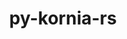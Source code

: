 ---
title: "py-kornia-rs"
layout: cache
categories: [package, develop]
meta: {"compilers": ["apple-clang@=15.0.0", "gcc@=13.2.0"], "num_specs": 54, "num_specs_by_stack": {"ml-darwin-aarch64-mps": 4, "ml-linux-aarch64-cpu": 14, "ml-linux-aarch64-cuda": 13, "ml-linux-x86_64-cpu": 12, "ml-linux-x86_64-cuda": 9, "root": 54}, "oss": ["ubuntu24.04", "ventura"], "platforms": ["darwin", "linux"], "stacks": ["ml-darwin-aarch64-mps", "ml-linux-aarch64-cpu", "ml-linux-aarch64-cuda", "ml-linux-x86_64-cpu", "ml-linux-x86_64-cuda", "root"], "targets": ["aarch64", "x86_64_v3"], "versions": ["0.1.1"]}
spec_details: [{"compiler": "gcc@=13.2.0", "hash": "2knp5gxfzvgbvl3jy2rg7rybhwzyjkgi", "os": "ubuntu24.04", "platform": "linux", "size": "-", "stacks": ["ml-linux-aarch64-cuda", "root"], "tarball": "https://binaries.spack.io/develop/build_cache/linux-ubuntu24.04-aarch64/gcc-13.2.0/py-kornia-rs-0.1.1/linux-ubuntu24.04-aarch64-gcc-13.2.0-py-kornia-rs-0.1.1-2knp5gxfzvgbvl3jy2rg7rybhwzyjkgi.spack", "target": "aarch64", "variants": ["build_system=python_pip"], "versions": ["0.1.1"]}, {"compiler": "gcc@=13.2.0", "hash": "2lzdggpird36ayz6msnj4f3ad2vr5yyr", "os": "ubuntu24.04", "platform": "linux", "size": "-", "stacks": ["ml-linux-aarch64-cpu", "root"], "tarball": "https://binaries.spack.io/develop/build_cache/linux-ubuntu24.04-aarch64/gcc-13.2.0/py-kornia-rs-0.1.1/linux-ubuntu24.04-aarch64-gcc-13.2.0-py-kornia-rs-0.1.1-2lzdggpird36ayz6msnj4f3ad2vr5yyr.spack", "target": "aarch64", "variants": ["build_system=python_pip"], "versions": ["0.1.1"]}, {"compiler": "gcc@=13.2.0", "hash": "3o6saaeznb6j7dvxfmyw4skojcsh4ko2", "os": "ubuntu24.04", "platform": "linux", "size": "-", "stacks": ["ml-linux-x86_64-cuda", "root"], "tarball": "https://binaries.spack.io/develop/build_cache/linux-ubuntu24.04-x86_64_v3/gcc-13.2.0/py-kornia-rs-0.1.1/linux-ubuntu24.04-x86_64_v3-gcc-13.2.0-py-kornia-rs-0.1.1-3o6saaeznb6j7dvxfmyw4skojcsh4ko2.spack", "target": "x86_64_v3", "variants": ["build_system=python_pip"], "versions": ["0.1.1"]}, {"compiler": "gcc@=13.2.0", "hash": "4arl3ooktsy3vave6a62vxptnl7synfv", "os": "ubuntu24.04", "platform": "linux", "size": "-", "stacks": ["ml-linux-aarch64-cpu", "root"], "tarball": "https://binaries.spack.io/develop/build_cache/linux-ubuntu24.04-aarch64/gcc-13.2.0/py-kornia-rs-0.1.1/linux-ubuntu24.04-aarch64-gcc-13.2.0-py-kornia-rs-0.1.1-4arl3ooktsy3vave6a62vxptnl7synfv.spack", "target": "aarch64", "variants": ["build_system=python_pip"], "versions": ["0.1.1"]}, {"compiler": "gcc@=13.2.0", "hash": "4datojifztge6dvhhxxd5ndyo6emmuta", "os": "ubuntu24.04", "platform": "linux", "size": "-", "stacks": ["ml-linux-aarch64-cuda", "root"], "tarball": "https://binaries.spack.io/develop/build_cache/linux-ubuntu24.04-aarch64/gcc-13.2.0/py-kornia-rs-0.1.1/linux-ubuntu24.04-aarch64-gcc-13.2.0-py-kornia-rs-0.1.1-4datojifztge6dvhhxxd5ndyo6emmuta.spack", "target": "aarch64", "variants": ["build_system=python_pip"], "versions": ["0.1.1"]}, {"compiler": "gcc@=13.2.0", "hash": "4ge73e5cqpvvwosemae7vbdnwoqjsexy", "os": "ubuntu24.04", "platform": "linux", "size": "-", "stacks": ["ml-linux-x86_64-cuda", "root"], "tarball": "https://binaries.spack.io/develop/build_cache/linux-ubuntu24.04-x86_64_v3/gcc-13.2.0/py-kornia-rs-0.1.1/linux-ubuntu24.04-x86_64_v3-gcc-13.2.0-py-kornia-rs-0.1.1-4ge73e5cqpvvwosemae7vbdnwoqjsexy.spack", "target": "x86_64_v3", "variants": ["build_system=python_pip"], "versions": ["0.1.1"]}, {"compiler": "gcc@=13.2.0", "hash": "527gajkycjkskh5tgm2b4okgsvfypomf", "os": "ubuntu24.04", "platform": "linux", "size": "-", "stacks": ["ml-linux-aarch64-cpu", "root"], "tarball": "https://binaries.spack.io/develop/build_cache/linux-ubuntu24.04-aarch64/gcc-13.2.0/py-kornia-rs-0.1.1/linux-ubuntu24.04-aarch64-gcc-13.2.0-py-kornia-rs-0.1.1-527gajkycjkskh5tgm2b4okgsvfypomf.spack", "target": "aarch64", "variants": ["build_system=python_pip"], "versions": ["0.1.1"]}, {"compiler": "gcc@=13.2.0", "hash": "54bw5wmck4pze6o4ntswehmugakpi7dn", "os": "ubuntu24.04", "platform": "linux", "size": "-", "stacks": ["ml-linux-aarch64-cpu", "root"], "tarball": "https://binaries.spack.io/develop/build_cache/linux-ubuntu24.04-aarch64/gcc-13.2.0/py-kornia-rs-0.1.1/linux-ubuntu24.04-aarch64-gcc-13.2.0-py-kornia-rs-0.1.1-54bw5wmck4pze6o4ntswehmugakpi7dn.spack", "target": "aarch64", "variants": ["build_system=python_pip"], "versions": ["0.1.1"]}, {"compiler": "gcc@=13.2.0", "hash": "5mbcvonk46lcxmtpslucv5ze3jbirsbm", "os": "ubuntu24.04", "platform": "linux", "size": "-", "stacks": ["ml-linux-aarch64-cpu", "root"], "tarball": "https://binaries.spack.io/develop/build_cache/linux-ubuntu24.04-aarch64/gcc-13.2.0/py-kornia-rs-0.1.1/linux-ubuntu24.04-aarch64-gcc-13.2.0-py-kornia-rs-0.1.1-5mbcvonk46lcxmtpslucv5ze3jbirsbm.spack", "target": "aarch64", "variants": ["build_system=python_pip"], "versions": ["0.1.1"]}, {"compiler": "gcc@=13.2.0", "hash": "5nr3jpae6ygg4cia5tiqhcsv4pb54aaa", "os": "ubuntu24.04", "platform": "linux", "size": "-", "stacks": ["ml-linux-aarch64-cpu", "root"], "tarball": "https://binaries.spack.io/develop/build_cache/linux-ubuntu24.04-aarch64/gcc-13.2.0/py-kornia-rs-0.1.1/linux-ubuntu24.04-aarch64-gcc-13.2.0-py-kornia-rs-0.1.1-5nr3jpae6ygg4cia5tiqhcsv4pb54aaa.spack", "target": "aarch64", "variants": ["build_system=python_pip"], "versions": ["0.1.1"]}, {"compiler": "gcc@=13.2.0", "hash": "5q4w6a7g7f2xjltwl5fktvny7ygidmxv", "os": "ubuntu24.04", "platform": "linux", "size": "-", "stacks": ["ml-linux-aarch64-cpu", "root"], "tarball": "https://binaries.spack.io/develop/build_cache/linux-ubuntu24.04-aarch64/gcc-13.2.0/py-kornia-rs-0.1.1/linux-ubuntu24.04-aarch64-gcc-13.2.0-py-kornia-rs-0.1.1-5q4w6a7g7f2xjltwl5fktvny7ygidmxv.spack", "target": "aarch64", "variants": ["build_system=python_pip"], "versions": ["0.1.1"]}, {"compiler": "gcc@=13.2.0", "hash": "6mzmlahytgxctocelosgnfjpwl6k26pf", "os": "ubuntu24.04", "platform": "linux", "size": "-", "stacks": ["root"], "tarball": "https://binaries.spack.io/develop/build_cache/linux-ubuntu24.04-x86_64_v3/gcc-13.2.0/py-kornia-rs-0.1.1/linux-ubuntu24.04-x86_64_v3-gcc-13.2.0-py-kornia-rs-0.1.1-6mzmlahytgxctocelosgnfjpwl6k26pf.spack", "target": "x86_64_v3", "variants": ["build_system=python_pip"], "versions": ["0.1.1"]}, {"compiler": "gcc@=13.2.0", "hash": "6rmnvgyvv7ql5lhxhakfeot4xonmoxug", "os": "ubuntu24.04", "platform": "linux", "size": "-", "stacks": ["ml-linux-aarch64-cuda", "root"], "tarball": "https://binaries.spack.io/develop/build_cache/linux-ubuntu24.04-aarch64/gcc-13.2.0/py-kornia-rs-0.1.1/linux-ubuntu24.04-aarch64-gcc-13.2.0-py-kornia-rs-0.1.1-6rmnvgyvv7ql5lhxhakfeot4xonmoxug.spack", "target": "aarch64", "variants": ["build_system=python_pip"], "versions": ["0.1.1"]}, {"compiler": "gcc@=13.2.0", "hash": "75jdihaeymhm5zxxe7zbbgv2foromfmk", "os": "ubuntu24.04", "platform": "linux", "size": "-", "stacks": ["ml-linux-x86_64-cpu", "root"], "tarball": "https://binaries.spack.io/develop/build_cache/linux-ubuntu24.04-x86_64_v3/gcc-13.2.0/py-kornia-rs-0.1.1/linux-ubuntu24.04-x86_64_v3-gcc-13.2.0-py-kornia-rs-0.1.1-75jdihaeymhm5zxxe7zbbgv2foromfmk.spack", "target": "x86_64_v3", "variants": ["build_system=python_pip"], "versions": ["0.1.1"]}, {"compiler": "gcc@=13.2.0", "hash": "75lqxmwbp7cxd22cu6k7cd2hinmzy4rd", "os": "ubuntu24.04", "platform": "linux", "size": "-", "stacks": ["ml-linux-aarch64-cuda", "root"], "tarball": "https://binaries.spack.io/develop/build_cache/linux-ubuntu24.04-aarch64/gcc-13.2.0/py-kornia-rs-0.1.1/linux-ubuntu24.04-aarch64-gcc-13.2.0-py-kornia-rs-0.1.1-75lqxmwbp7cxd22cu6k7cd2hinmzy4rd.spack", "target": "aarch64", "variants": ["build_system=python_pip"], "versions": ["0.1.1"]}, {"compiler": "gcc@=13.2.0", "hash": "7suinooycztchhi3uuzjpohnnbaebt7g", "os": "ubuntu24.04", "platform": "linux", "size": "-", "stacks": ["ml-linux-x86_64-cuda", "root"], "tarball": "https://binaries.spack.io/develop/build_cache/linux-ubuntu24.04-x86_64_v3/gcc-13.2.0/py-kornia-rs-0.1.1/linux-ubuntu24.04-x86_64_v3-gcc-13.2.0-py-kornia-rs-0.1.1-7suinooycztchhi3uuzjpohnnbaebt7g.spack", "target": "x86_64_v3", "variants": ["build_system=python_pip"], "versions": ["0.1.1"]}, {"compiler": "gcc@=13.2.0", "hash": "a6gvvns6cjsglgrgdcaaqjh3cpamvs4e", "os": "ubuntu24.04", "platform": "linux", "size": "-", "stacks": ["ml-linux-x86_64-cpu", "root"], "tarball": "https://binaries.spack.io/develop/build_cache/linux-ubuntu24.04-x86_64_v3/gcc-13.2.0/py-kornia-rs-0.1.1/linux-ubuntu24.04-x86_64_v3-gcc-13.2.0-py-kornia-rs-0.1.1-a6gvvns6cjsglgrgdcaaqjh3cpamvs4e.spack", "target": "x86_64_v3", "variants": ["build_system=python_pip"], "versions": ["0.1.1"]}, {"compiler": "gcc@=13.2.0", "hash": "alq5rj4o2ei7myw3l7k67bjms7s2gzx2", "os": "ubuntu24.04", "platform": "linux", "size": "-", "stacks": ["ml-linux-aarch64-cuda", "root"], "tarball": "https://binaries.spack.io/develop/build_cache/linux-ubuntu24.04-aarch64/gcc-13.2.0/py-kornia-rs-0.1.1/linux-ubuntu24.04-aarch64-gcc-13.2.0-py-kornia-rs-0.1.1-alq5rj4o2ei7myw3l7k67bjms7s2gzx2.spack", "target": "aarch64", "variants": ["build_system=python_pip"], "versions": ["0.1.1"]}, {"compiler": "gcc@=13.2.0", "hash": "azvrjhtdlby25whcutev45ong3jnccpy", "os": "ubuntu24.04", "platform": "linux", "size": "-", "stacks": ["ml-linux-x86_64-cpu", "root"], "tarball": "https://binaries.spack.io/develop/build_cache/linux-ubuntu24.04-x86_64_v3/gcc-13.2.0/py-kornia-rs-0.1.1/linux-ubuntu24.04-x86_64_v3-gcc-13.2.0-py-kornia-rs-0.1.1-azvrjhtdlby25whcutev45ong3jnccpy.spack", "target": "x86_64_v3", "variants": ["build_system=python_pip"], "versions": ["0.1.1"]}, {"compiler": "gcc@=13.2.0", "hash": "bk4mlq2h2u3iy4wleodlpvuhctpcjas5", "os": "ubuntu24.04", "platform": "linux", "size": "-", "stacks": ["ml-linux-x86_64-cuda", "root"], "tarball": "https://binaries.spack.io/develop/build_cache/linux-ubuntu24.04-x86_64_v3/gcc-13.2.0/py-kornia-rs-0.1.1/linux-ubuntu24.04-x86_64_v3-gcc-13.2.0-py-kornia-rs-0.1.1-bk4mlq2h2u3iy4wleodlpvuhctpcjas5.spack", "target": "x86_64_v3", "variants": ["build_system=python_pip"], "versions": ["0.1.1"]}, {"compiler": "gcc@=13.2.0", "hash": "c732xmoewxbniojs5cfd4v3vnrxmdnnf", "os": "ubuntu24.04", "platform": "linux", "size": "-", "stacks": ["ml-linux-aarch64-cpu", "root"], "tarball": "https://binaries.spack.io/develop/build_cache/linux-ubuntu24.04-aarch64/gcc-13.2.0/py-kornia-rs-0.1.1/linux-ubuntu24.04-aarch64-gcc-13.2.0-py-kornia-rs-0.1.1-c732xmoewxbniojs5cfd4v3vnrxmdnnf.spack", "target": "aarch64", "variants": ["build_system=python_pip"], "versions": ["0.1.1"]}, {"compiler": "gcc@=13.2.0", "hash": "cf34jdqljvz75lbht6gbgamuw2kkdmkz", "os": "ubuntu24.04", "platform": "linux", "size": "-", "stacks": ["ml-linux-x86_64-cpu", "root"], "tarball": "https://binaries.spack.io/develop/build_cache/linux-ubuntu24.04-x86_64_v3/gcc-13.2.0/py-kornia-rs-0.1.1/linux-ubuntu24.04-x86_64_v3-gcc-13.2.0-py-kornia-rs-0.1.1-cf34jdqljvz75lbht6gbgamuw2kkdmkz.spack", "target": "x86_64_v3", "variants": ["build_system=python_pip"], "versions": ["0.1.1"]}, {"compiler": "gcc@=13.2.0", "hash": "dkrsczqabt6lutvss457ew6sy7jgwjje", "os": "ubuntu24.04", "platform": "linux", "size": "-", "stacks": ["ml-linux-x86_64-cpu", "root"], "tarball": "https://binaries.spack.io/develop/build_cache/linux-ubuntu24.04-x86_64_v3/gcc-13.2.0/py-kornia-rs-0.1.1/linux-ubuntu24.04-x86_64_v3-gcc-13.2.0-py-kornia-rs-0.1.1-dkrsczqabt6lutvss457ew6sy7jgwjje.spack", "target": "x86_64_v3", "variants": ["build_system=python_pip"], "versions": ["0.1.1"]}, {"compiler": "gcc@=13.2.0", "hash": "ehdfzhxrqz2sxaitqzwj2unn3r7wtseg", "os": "ubuntu24.04", "platform": "linux", "size": "-", "stacks": ["ml-linux-aarch64-cpu", "root"], "tarball": "https://binaries.spack.io/develop/build_cache/linux-ubuntu24.04-aarch64/gcc-13.2.0/py-kornia-rs-0.1.1/linux-ubuntu24.04-aarch64-gcc-13.2.0-py-kornia-rs-0.1.1-ehdfzhxrqz2sxaitqzwj2unn3r7wtseg.spack", "target": "aarch64", "variants": ["build_system=python_pip"], "versions": ["0.1.1"]}, {"compiler": "gcc@=13.2.0", "hash": "fzquvqwuvendcb5vu7byj32wgbett5r6", "os": "ubuntu24.04", "platform": "linux", "size": "-", "stacks": ["root"], "tarball": "https://binaries.spack.io/develop/build_cache/linux-ubuntu24.04-aarch64/gcc-13.2.0/py-kornia-rs-0.1.1/linux-ubuntu24.04-aarch64-gcc-13.2.0-py-kornia-rs-0.1.1-fzquvqwuvendcb5vu7byj32wgbett5r6.spack", "target": "aarch64", "variants": ["build_system=python_pip"], "versions": ["0.1.1"]}, {"compiler": "gcc@=13.2.0", "hash": "h5jazcy2bdgatggs7c75dbogs52y3vy4", "os": "ubuntu24.04", "platform": "linux", "size": "-", "stacks": ["ml-linux-x86_64-cuda", "root"], "tarball": "https://binaries.spack.io/develop/build_cache/linux-ubuntu24.04-x86_64_v3/gcc-13.2.0/py-kornia-rs-0.1.1/linux-ubuntu24.04-x86_64_v3-gcc-13.2.0-py-kornia-rs-0.1.1-h5jazcy2bdgatggs7c75dbogs52y3vy4.spack", "target": "x86_64_v3", "variants": ["build_system=python_pip"], "versions": ["0.1.1"]}, {"compiler": "gcc@=13.2.0", "hash": "hbvwggh7acaxu5p4hma4bz546bwghaob", "os": "ubuntu24.04", "platform": "linux", "size": "-", "stacks": ["ml-linux-x86_64-cuda", "root"], "tarball": "https://binaries.spack.io/develop/build_cache/linux-ubuntu24.04-x86_64_v3/gcc-13.2.0/py-kornia-rs-0.1.1/linux-ubuntu24.04-x86_64_v3-gcc-13.2.0-py-kornia-rs-0.1.1-hbvwggh7acaxu5p4hma4bz546bwghaob.spack", "target": "x86_64_v3", "variants": ["build_system=python_pip"], "versions": ["0.1.1"]}, {"compiler": "gcc@=13.2.0", "hash": "izrrgqilgtmlfi7z4gsimrrt3h77r4og", "os": "ubuntu24.04", "platform": "linux", "size": "-", "stacks": ["ml-linux-x86_64-cuda", "root"], "tarball": "https://binaries.spack.io/develop/build_cache/linux-ubuntu24.04-x86_64_v3/gcc-13.2.0/py-kornia-rs-0.1.1/linux-ubuntu24.04-x86_64_v3-gcc-13.2.0-py-kornia-rs-0.1.1-izrrgqilgtmlfi7z4gsimrrt3h77r4og.spack", "target": "x86_64_v3", "variants": ["build_system=python_pip"], "versions": ["0.1.1"]}, {"compiler": "gcc@=13.2.0", "hash": "ja4pate74kkh3mlquurnmdbx2525elyf", "os": "ubuntu24.04", "platform": "linux", "size": "-", "stacks": ["ml-linux-x86_64-cpu", "root"], "tarball": "https://binaries.spack.io/develop/build_cache/linux-ubuntu24.04-x86_64_v3/gcc-13.2.0/py-kornia-rs-0.1.1/linux-ubuntu24.04-x86_64_v3-gcc-13.2.0-py-kornia-rs-0.1.1-ja4pate74kkh3mlquurnmdbx2525elyf.spack", "target": "x86_64_v3", "variants": ["build_system=python_pip"], "versions": ["0.1.1"]}, {"compiler": "gcc@=13.2.0", "hash": "je5l6nfvkvhoilhihgrrs6lyw25bho3s", "os": "ubuntu24.04", "platform": "linux", "size": "-", "stacks": ["ml-linux-aarch64-cpu", "root"], "tarball": "https://binaries.spack.io/develop/build_cache/linux-ubuntu24.04-aarch64/gcc-13.2.0/py-kornia-rs-0.1.1/linux-ubuntu24.04-aarch64-gcc-13.2.0-py-kornia-rs-0.1.1-je5l6nfvkvhoilhihgrrs6lyw25bho3s.spack", "target": "aarch64", "variants": ["build_system=python_pip"], "versions": ["0.1.1"]}, {"compiler": "gcc@=13.2.0", "hash": "jgtadhb5kw6qyhotmnhlx7m5wbxipl6k", "os": "ubuntu24.04", "platform": "linux", "size": "-", "stacks": ["ml-linux-aarch64-cuda", "root"], "tarball": "https://binaries.spack.io/develop/build_cache/linux-ubuntu24.04-aarch64/gcc-13.2.0/py-kornia-rs-0.1.1/linux-ubuntu24.04-aarch64-gcc-13.2.0-py-kornia-rs-0.1.1-jgtadhb5kw6qyhotmnhlx7m5wbxipl6k.spack", "target": "aarch64", "variants": ["build_system=python_pip"], "versions": ["0.1.1"]}, {"compiler": "gcc@=13.2.0", "hash": "jtoxzkhapcnw4qh3btmmxuamtwrd7pcx", "os": "ubuntu24.04", "platform": "linux", "size": "-", "stacks": ["ml-linux-x86_64-cpu", "root"], "tarball": "https://binaries.spack.io/develop/build_cache/linux-ubuntu24.04-x86_64_v3/gcc-13.2.0/py-kornia-rs-0.1.1/linux-ubuntu24.04-x86_64_v3-gcc-13.2.0-py-kornia-rs-0.1.1-jtoxzkhapcnw4qh3btmmxuamtwrd7pcx.spack", "target": "x86_64_v3", "variants": ["build_system=python_pip"], "versions": ["0.1.1"]}, {"compiler": "gcc@=13.2.0", "hash": "kzhbcv7chaovnnfyd7uqz4y4zalzpq5t", "os": "ubuntu24.04", "platform": "linux", "size": "-", "stacks": ["ml-linux-x86_64-cpu", "root"], "tarball": "https://binaries.spack.io/develop/build_cache/linux-ubuntu24.04-x86_64_v3/gcc-13.2.0/py-kornia-rs-0.1.1/linux-ubuntu24.04-x86_64_v3-gcc-13.2.0-py-kornia-rs-0.1.1-kzhbcv7chaovnnfyd7uqz4y4zalzpq5t.spack", "target": "x86_64_v3", "variants": ["build_system=python_pip"], "versions": ["0.1.1"]}, {"compiler": "gcc@=13.2.0", "hash": "l3n23ny4ye24henb6rnyqlunvmu44kk4", "os": "ubuntu24.04", "platform": "linux", "size": "-", "stacks": ["ml-linux-aarch64-cpu", "root"], "tarball": "https://binaries.spack.io/develop/build_cache/linux-ubuntu24.04-aarch64/gcc-13.2.0/py-kornia-rs-0.1.1/linux-ubuntu24.04-aarch64-gcc-13.2.0-py-kornia-rs-0.1.1-l3n23ny4ye24henb6rnyqlunvmu44kk4.spack", "target": "aarch64", "variants": ["build_system=python_pip"], "versions": ["0.1.1"]}, {"compiler": "gcc@=13.2.0", "hash": "l3ptihoxgpzhw6qplnocdju5ijrogzbs", "os": "ubuntu24.04", "platform": "linux", "size": "-", "stacks": ["ml-linux-x86_64-cpu", "root"], "tarball": "https://binaries.spack.io/develop/build_cache/linux-ubuntu24.04-x86_64_v3/gcc-13.2.0/py-kornia-rs-0.1.1/linux-ubuntu24.04-x86_64_v3-gcc-13.2.0-py-kornia-rs-0.1.1-l3ptihoxgpzhw6qplnocdju5ijrogzbs.spack", "target": "x86_64_v3", "variants": ["build_system=python_pip"], "versions": ["0.1.1"]}, {"compiler": "gcc@=13.2.0", "hash": "lakiqy6iwobdmj64fqjx2ej3vstlzy6f", "os": "ubuntu24.04", "platform": "linux", "size": "-", "stacks": ["ml-linux-aarch64-cpu", "root"], "tarball": "https://binaries.spack.io/develop/build_cache/linux-ubuntu24.04-aarch64/gcc-13.2.0/py-kornia-rs-0.1.1/linux-ubuntu24.04-aarch64-gcc-13.2.0-py-kornia-rs-0.1.1-lakiqy6iwobdmj64fqjx2ej3vstlzy6f.spack", "target": "aarch64", "variants": ["build_system=python_pip"], "versions": ["0.1.1"]}, {"compiler": "gcc@=13.2.0", "hash": "li5bcojnonx77rq4juyh2ce22jvqjtqu", "os": "ubuntu24.04", "platform": "linux", "size": "-", "stacks": ["ml-linux-x86_64-cuda", "root"], "tarball": "https://binaries.spack.io/develop/build_cache/linux-ubuntu24.04-x86_64_v3/gcc-13.2.0/py-kornia-rs-0.1.1/linux-ubuntu24.04-x86_64_v3-gcc-13.2.0-py-kornia-rs-0.1.1-li5bcojnonx77rq4juyh2ce22jvqjtqu.spack", "target": "x86_64_v3", "variants": ["build_system=python_pip"], "versions": ["0.1.1"]}, {"compiler": "gcc@=13.2.0", "hash": "mgtl3mqebmsg4wto2ojzutby3yugthrb", "os": "ubuntu24.04", "platform": "linux", "size": "-", "stacks": ["ml-linux-x86_64-cpu", "root"], "tarball": "https://binaries.spack.io/develop/build_cache/linux-ubuntu24.04-x86_64_v3/gcc-13.2.0/py-kornia-rs-0.1.1/linux-ubuntu24.04-x86_64_v3-gcc-13.2.0-py-kornia-rs-0.1.1-mgtl3mqebmsg4wto2ojzutby3yugthrb.spack", "target": "x86_64_v3", "variants": ["build_system=python_pip"], "versions": ["0.1.1"]}, {"compiler": "gcc@=13.2.0", "hash": "mhlzczlwtwg7bejehx5ktqpq4xdvzbq6", "os": "ubuntu24.04", "platform": "linux", "size": "-", "stacks": ["ml-linux-aarch64-cuda", "root"], "tarball": "https://binaries.spack.io/develop/build_cache/linux-ubuntu24.04-aarch64/gcc-13.2.0/py-kornia-rs-0.1.1/linux-ubuntu24.04-aarch64-gcc-13.2.0-py-kornia-rs-0.1.1-mhlzczlwtwg7bejehx5ktqpq4xdvzbq6.spack", "target": "aarch64", "variants": ["build_system=python_pip"], "versions": ["0.1.1"]}, {"compiler": "gcc@=13.2.0", "hash": "nsa3slwdthtxmtgw3gvevbwuajxs34f3", "os": "ubuntu24.04", "platform": "linux", "size": "-", "stacks": ["ml-linux-aarch64-cuda", "root"], "tarball": "https://binaries.spack.io/develop/build_cache/linux-ubuntu24.04-aarch64/gcc-13.2.0/py-kornia-rs-0.1.1/linux-ubuntu24.04-aarch64-gcc-13.2.0-py-kornia-rs-0.1.1-nsa3slwdthtxmtgw3gvevbwuajxs34f3.spack", "target": "aarch64", "variants": ["build_system=python_pip"], "versions": ["0.1.1"]}, {"compiler": "gcc@=13.2.0", "hash": "p233cc2ljr3emup663kr2btyktgjtewe", "os": "ubuntu24.04", "platform": "linux", "size": "-", "stacks": ["ml-linux-aarch64-cuda", "root"], "tarball": "https://binaries.spack.io/develop/build_cache/linux-ubuntu24.04-aarch64/gcc-13.2.0/py-kornia-rs-0.1.1/linux-ubuntu24.04-aarch64-gcc-13.2.0-py-kornia-rs-0.1.1-p233cc2ljr3emup663kr2btyktgjtewe.spack", "target": "aarch64", "variants": ["build_system=python_pip"], "versions": ["0.1.1"]}, {"compiler": "apple-clang@=15.0.0", "hash": "plass7f3frsj2uhtuavllof5evdvtopz", "os": "ventura", "platform": "darwin", "size": "-", "stacks": ["ml-darwin-aarch64-mps", "root"], "tarball": "https://binaries.spack.io/develop/build_cache/darwin-ventura-aarch64/apple-clang-15.0.0/py-kornia-rs-0.1.1/darwin-ventura-aarch64-apple-clang-15.0.0-py-kornia-rs-0.1.1-plass7f3frsj2uhtuavllof5evdvtopz.spack", "target": "aarch64", "variants": ["build_system=python_pip"], "versions": ["0.1.1"]}, {"compiler": "apple-clang@=15.0.0", "hash": "qjdcnjgfyzfzjkixeqr36tzc7emvskrf", "os": "ventura", "platform": "darwin", "size": "-", "stacks": ["ml-darwin-aarch64-mps", "root"], "tarball": "https://binaries.spack.io/develop/build_cache/darwin-ventura-aarch64/apple-clang-15.0.0/py-kornia-rs-0.1.1/darwin-ventura-aarch64-apple-clang-15.0.0-py-kornia-rs-0.1.1-qjdcnjgfyzfzjkixeqr36tzc7emvskrf.spack", "target": "aarch64", "variants": ["build_system=python_pip"], "versions": ["0.1.1"]}, {"compiler": "gcc@=13.2.0", "hash": "qmvgganh5gwlc4xkg52iif47wjl4uern", "os": "ubuntu24.04", "platform": "linux", "size": "-", "stacks": ["ml-linux-aarch64-cuda", "root"], "tarball": "https://binaries.spack.io/develop/build_cache/linux-ubuntu24.04-aarch64/gcc-13.2.0/py-kornia-rs-0.1.1/linux-ubuntu24.04-aarch64-gcc-13.2.0-py-kornia-rs-0.1.1-qmvgganh5gwlc4xkg52iif47wjl4uern.spack", "target": "aarch64", "variants": ["build_system=python_pip"], "versions": ["0.1.1"]}, {"compiler": "gcc@=13.2.0", "hash": "qvyfzpqb63pslnequjp2zaz3d2huuoib", "os": "ubuntu24.04", "platform": "linux", "size": "-", "stacks": ["ml-linux-x86_64-cpu", "root"], "tarball": "https://binaries.spack.io/develop/build_cache/linux-ubuntu24.04-x86_64_v3/gcc-13.2.0/py-kornia-rs-0.1.1/linux-ubuntu24.04-x86_64_v3-gcc-13.2.0-py-kornia-rs-0.1.1-qvyfzpqb63pslnequjp2zaz3d2huuoib.spack", "target": "x86_64_v3", "variants": ["build_system=python_pip"], "versions": ["0.1.1"]}, {"compiler": "gcc@=13.2.0", "hash": "qxoawqwmmsxjga2al2uwu4kjbw4dgcpe", "os": "ubuntu24.04", "platform": "linux", "size": "-", "stacks": ["ml-linux-aarch64-cpu", "root"], "tarball": "https://binaries.spack.io/develop/build_cache/linux-ubuntu24.04-aarch64/gcc-13.2.0/py-kornia-rs-0.1.1/linux-ubuntu24.04-aarch64-gcc-13.2.0-py-kornia-rs-0.1.1-qxoawqwmmsxjga2al2uwu4kjbw4dgcpe.spack", "target": "aarch64", "variants": ["build_system=python_pip"], "versions": ["0.1.1"]}, {"compiler": "apple-clang@=15.0.0", "hash": "rlidmhobbc42w53dhvurfcxzt2lndbez", "os": "ventura", "platform": "darwin", "size": "-", "stacks": ["ml-darwin-aarch64-mps", "root"], "tarball": "https://binaries.spack.io/develop/build_cache/darwin-ventura-aarch64/apple-clang-15.0.0/py-kornia-rs-0.1.1/darwin-ventura-aarch64-apple-clang-15.0.0-py-kornia-rs-0.1.1-rlidmhobbc42w53dhvurfcxzt2lndbez.spack", "target": "aarch64", "variants": ["build_system=python_pip"], "versions": ["0.1.1"]}, {"compiler": "gcc@=13.2.0", "hash": "sdpu355sperfxmtzcb3hlb6we7jqfcum", "os": "ubuntu24.04", "platform": "linux", "size": "-", "stacks": ["ml-linux-aarch64-cpu", "root"], "tarball": "https://binaries.spack.io/develop/build_cache/linux-ubuntu24.04-aarch64/gcc-13.2.0/py-kornia-rs-0.1.1/linux-ubuntu24.04-aarch64-gcc-13.2.0-py-kornia-rs-0.1.1-sdpu355sperfxmtzcb3hlb6we7jqfcum.spack", "target": "aarch64", "variants": ["build_system=python_pip"], "versions": ["0.1.1"]}, {"compiler": "apple-clang@=15.0.0", "hash": "tcxtihpztoc7zg5mztcyzegz5y76o55q", "os": "ventura", "platform": "darwin", "size": "-", "stacks": ["ml-darwin-aarch64-mps", "root"], "tarball": "https://binaries.spack.io/develop/build_cache/darwin-ventura-aarch64/apple-clang-15.0.0/py-kornia-rs-0.1.1/darwin-ventura-aarch64-apple-clang-15.0.0-py-kornia-rs-0.1.1-tcxtihpztoc7zg5mztcyzegz5y76o55q.spack", "target": "aarch64", "variants": ["build_system=python_pip"], "versions": ["0.1.1"]}, {"compiler": "gcc@=13.2.0", "hash": "vs5bnxazu2jk4tbw6e4l6s3v6ye5zxxk", "os": "ubuntu24.04", "platform": "linux", "size": "-", "stacks": ["ml-linux-x86_64-cuda", "root"], "tarball": "https://binaries.spack.io/develop/build_cache/linux-ubuntu24.04-x86_64_v3/gcc-13.2.0/py-kornia-rs-0.1.1/linux-ubuntu24.04-x86_64_v3-gcc-13.2.0-py-kornia-rs-0.1.1-vs5bnxazu2jk4tbw6e4l6s3v6ye5zxxk.spack", "target": "x86_64_v3", "variants": ["build_system=python_pip"], "versions": ["0.1.1"]}, {"compiler": "gcc@=13.2.0", "hash": "xcen3uavkfmakaah6otqw72mbk5oqnyf", "os": "ubuntu24.04", "platform": "linux", "size": "-", "stacks": ["ml-linux-aarch64-cuda", "root"], "tarball": "https://binaries.spack.io/develop/build_cache/linux-ubuntu24.04-aarch64/gcc-13.2.0/py-kornia-rs-0.1.1/linux-ubuntu24.04-aarch64-gcc-13.2.0-py-kornia-rs-0.1.1-xcen3uavkfmakaah6otqw72mbk5oqnyf.spack", "target": "aarch64", "variants": ["build_system=python_pip"], "versions": ["0.1.1"]}, {"compiler": "gcc@=13.2.0", "hash": "xcwltu66pwrkmu2kz336my3pq4juxkgs", "os": "ubuntu24.04", "platform": "linux", "size": "-", "stacks": ["ml-linux-aarch64-cuda", "root"], "tarball": "https://binaries.spack.io/develop/build_cache/linux-ubuntu24.04-aarch64/gcc-13.2.0/py-kornia-rs-0.1.1/linux-ubuntu24.04-aarch64-gcc-13.2.0-py-kornia-rs-0.1.1-xcwltu66pwrkmu2kz336my3pq4juxkgs.spack", "target": "aarch64", "variants": ["build_system=python_pip"], "versions": ["0.1.1"]}, {"compiler": "gcc@=13.2.0", "hash": "yf4vdzsvstj3m7gcsiisq7j7q2knlb65", "os": "ubuntu24.04", "platform": "linux", "size": "-", "stacks": ["ml-linux-aarch64-cuda", "root"], "tarball": "https://binaries.spack.io/develop/build_cache/linux-ubuntu24.04-aarch64/gcc-13.2.0/py-kornia-rs-0.1.1/linux-ubuntu24.04-aarch64-gcc-13.2.0-py-kornia-rs-0.1.1-yf4vdzsvstj3m7gcsiisq7j7q2knlb65.spack", "target": "aarch64", "variants": ["build_system=python_pip"], "versions": ["0.1.1"]}, {"compiler": "gcc@=13.2.0", "hash": "zseecwua5axddgwpvqxk7bndfhda2itw", "os": "ubuntu24.04", "platform": "linux", "size": "-", "stacks": ["ml-linux-x86_64-cpu", "root"], "tarball": "https://binaries.spack.io/develop/build_cache/linux-ubuntu24.04-x86_64_v3/gcc-13.2.0/py-kornia-rs-0.1.1/linux-ubuntu24.04-x86_64_v3-gcc-13.2.0-py-kornia-rs-0.1.1-zseecwua5axddgwpvqxk7bndfhda2itw.spack", "target": "x86_64_v3", "variants": ["build_system=python_pip"], "versions": ["0.1.1"]}]
---